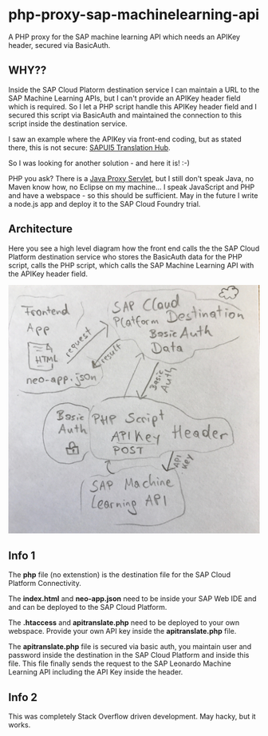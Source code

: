 # php-proxy-sap-machinelearning-api
A PHP proxy for the SAP machine learning API which needs an APIKey header, secured via BasicAuth.

## WHY??
Inside the SAP Cloud Platorm destination service I can maintain a URL to the SAP Machine Learning APIs, but I can't provide an APIKey header field which is required. So I let a PHP script handle this APIKey header field and I secured this script via BasicAuth and maintained the connection to this script inside the destination service.

I saw an example where the APIKey via front-end coding, but as stated there, this is not secure: [SAPUI5 Translation Hub](https://blogs.sap.com/2017/06/06/scpta-exercise-2-add-logic-to-your-ui-in-sap-web-ide/).

So I was looking for another solution - and here it is! :-)

PHP you ask? There is a [Java Proxy Servlet](https://github.com/SAP/cloud-connectivityproxy), but I still don't speak Java, no Maven know how, no Eclipse on my machine... I speak JavaScript and PHP and have a webspace - so this should be sufficient. May in the future I write a node.js app and deploy it to the SAP Cloud Foundry trial.

## Architecture
Here you see a high level diagram how the front end calls the the SAP Cloud Platform destination service who stores the BasicAuth data for the PHP script, calls the PHP script, which calls the SAP Machine Learning API with the APIKey header field.

![Architecture](php-proxy-sap-cloud.jpg)

## Info 1
The **php** file (no extenstion) is the destination file for the SAP Cloud Platform Connectivity.

The **index.html** and **neo-app.json** need to be inside your SAP Web IDE and and can be deployed to the SAP Cloud Platform. 

The **.htaccess** and **apitranslate.php** need to be deployed to your own webspace. Provide your own API key inside the **apitranslate.php** file.

The **apitranslate.php** file is secured via basic auth, you maintain user and password inside the destination in the SAP Cloud Platform and inside this file. This file finally sends the request to the SAP Leonardo Machine Learning API including the API Key inside the header.

## Info 2
This was completely Stack Overflow driven development. May hacky, but it works.
